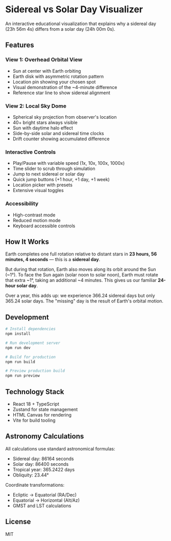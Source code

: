 # Sidereal vs Solar Day Visualizer

An interactive educational visualization that explains why a sidereal day (23h 56m 4s) differs from a solar day (24h 00m 0s).

## Features

### View 1: Overhead Orbital View
- Sun at center with Earth orbiting
- Earth disk with asymmetric rotation pattern
- Location pin showing your chosen spot
- Visual demonstration of the ~4-minute difference
- Reference star line to show sidereal alignment

### View 2: Local Sky Dome
- Spherical sky projection from observer's location
- 40+ bright stars always visible
- Sun with daytime halo effect
- Side-by-side solar and sidereal time clocks
- Drift counter showing accumulated difference

### Interactive Controls
- Play/Pause with variable speed (1x, 10x, 100x, 1000x)
- Time slider to scrub through simulation
- Jump to next sidereal or solar day
- Quick jump buttons (+1 hour, +1 day, +1 week)
- Location picker with presets
- Extensive visual toggles

### Accessibility
- High-contrast mode
- Reduced motion mode
- Keyboard accessible controls

## How It Works

Earth completes one full rotation relative to distant stars in **23 hours, 56 minutes, 4 seconds** — this is a **sidereal day**.

But during that rotation, Earth also moves along its orbit around the Sun (~1°). To face the Sun again (solar noon to solar noon), Earth must rotate that extra ~1°, taking an additional ~4 minutes. This gives us our familiar **24-hour solar day**.

Over a year, this adds up: we experience 366.24 sidereal days but only 365.24 solar days. The "missing" day is the result of Earth's orbital motion.

## Development

```bash
# Install dependencies
npm install

# Run development server
npm run dev

# Build for production
npm run build

# Preview production build
npm run preview
```

## Technology Stack

- React 18 + TypeScript
- Zustand for state management
- HTML Canvas for rendering
- Vite for build tooling

## Astronomy Calculations

All calculations use standard astronomical formulas:
- Sidereal day: 86164 seconds
- Solar day: 86400 seconds
- Tropical year: 365.2422 days
- Obliquity: 23.44°

Coordinate transformations:
- Ecliptic → Equatorial (RA/Dec)
- Equatorial → Horizontal (Alt/Az)
- GMST and LST calculations

## License

MIT
